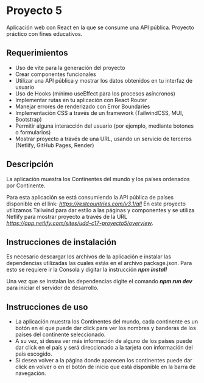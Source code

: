 # Proyecto 5
Aplicación web con React en la que se consume una API pública. Proyecto práctico con fines educativos.

## Requerimientos
- Uso de vite para la generación del proyecto
- Crear componentes funcionales
- Utilizar una API pública y mostrar los datos obtenidos en tu interfaz de usuario
- Uso de Hooks (mínimo useEffect para los procesos asíncronos)
- Implementar rutas en tu aplicación con React Router
- Manejar errores de renderizado con Error Boundaries
- Implementación CSS a través de un framework (TailwindCSS, MUI, Bootstrap)
- Permitir alguna interacción del usuario (por ejemplo, mediante botones o formularios)
- Mostrar proyecto a través de una URL, usando un servicio de terceros (Netlify, GitHub Pages, Render)


## Descripción
La aplicación muestra los Continentes del mundo y los países ordenados por Continente.

Para esta aplicación se está consumiendo la API pública de países disponible en el link: *https://restcountries.com/v3.1/all*
En este proyecto utilizamos Tailwind para dar estilo a las páginas y componentes y se utiliza Netlify para mostrar proyecto a través de la URL *https://app.netlify.com/sites/udd-c17-proyecto5/overview*.


## Instrucciones de instalación
Es necesario descargar los archivos de la aplicación e instalar las dependencias utilizadas las cuales estás en el archivo package.json.
Para esto se requiere ir la Consola y digitar la instrucción ***npm install***

Una vez que se instalan las dependencias digite el comando ***npm run dev*** para iniciar el servidor de desarrollo.



## Instrucciones de uso
- La aplicación muestra los Continentes del mundo, cada continente es un botón en el que puede dar click para ver los nombres y banderas de los países del continente seleccionado.
- A su vez, si desea ver más información de alguno de los países puede dar click en el país y será direccionado a la tarjeta con información del país escogido.
- Si desea volver a la página donde aparecen los continentes puede dar click en volver o en el botón de inicio que está disponible en la barra de navegación.
